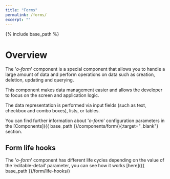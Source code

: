 ```yaml
---
title: "Forms"
permalink: /forms/
excerpt: ""
---
```


{% include base_path %}

# Overview

The '*o-form*' component is a special component that allows you to handle a large amount of data and perform operations on data such as creation, deletion, updating and querying.

This component makes data management easier and allows the developer to focus on the screen and application logic.

The data representation is performed via input fields (such as text, checkbox and combo boxes), lists, or tables.

You can find further information about '*o-form*' configuration parameters in the [Components]({{ base_path }}/components/form/){:target="_blank"} section.

## Form life hooks

The '*o-form*' component has different life cycles depending on the value of the ‘editable-detail’ parameter, you can see how it works [here]({{ base_path }}/form/life-hooks/)
